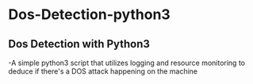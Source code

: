 # Dos-Detection-python3
## Dos Detection with Python3
-A simple python3 script that utilizes logging and resource monitoring to deduce if there's a DOS attack happening on the machine
